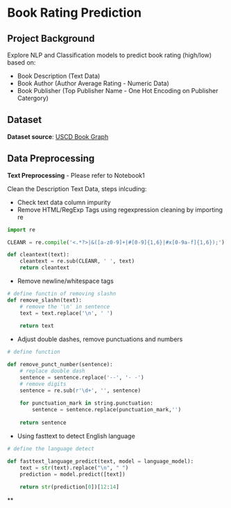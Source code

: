 # Book Rating Prediction

## Project Background
Explore NLP and Classification models to predict book rating (high/low) based on:
- Book Description (Text Data)
- Book Author (Author Average Rating - Numeric Data)
- Book Publisher (Top Publisher Name - One Hot Encoding on Publisher Catergory)

## Dataset
**Dataset source**: [USCD Book Graph](https://sites.google.com/eng.ucsd.edu/ucsdbookgraph/home)

## Data Preprocessing
**Text Preprocessing** - Please refer to Notebook1

Clean the Description Text Data, steps inlcuding:
- Check text data column impurity
- Remove HTML/RegExp Tags using regexpression cleaning by importing re
```python
import re

CLEANR = re.compile('<.*?>|&([a-z0-9]+|#[0-9]{1,6}|#x[0-9a-f]{1,6});')

def cleantext(text):
    cleantext = re.sub(CLEANR, ' ', text)
    return cleantext
```
- Remove newline/whitespace tags
```python
# define functin of removing slashn
def remove_slashn(text):
    # remove the '\n' in sentence
    text = text.replace('\n', ' ')
    
    return text
```
- Adjust double dashes, remove punctuations and numbers

```python
# define function

def remove_punct_number(sentence):
    # replace double dash
    sentence = sentence.replace('--', '- -')
    # remove digits
    sentence = re.sub(r'\d+', '', sentence)
    
    for punctuation_mark in string.punctuation:
        sentence = sentence.replace(punctuation_mark,'')
    
    return sentence
```
- Using fasttext to detect English language

```python
# define the language detect 

def fasttext_language_predict(text, model = language_model):
    text = str(text).replace("\n", " ")
    prediction = model.predict([text])
    
    return str(prediction[0])[12:14]
```

**


